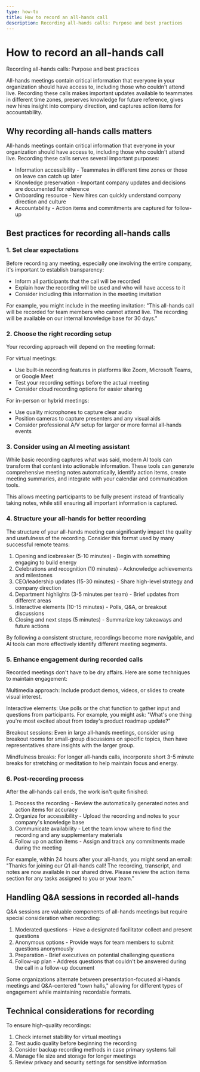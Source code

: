 ```yaml
---
type: how-to
title: How to record an all-hands call
description: Recording all-hands calls: Purpose and best practices
---
```


# How to record an all-hands call

Recording all-hands calls: Purpose and best practices

All-hands meetings contain critical information that everyone in your organization should have access to, including those who couldn't attend live. Recording these calls makes important updates available to teammates in different time zones, preserves knowledge for future reference, gives new hires insight into company direction, and captures action items for accountability.

## Why recording all-hands calls matters

All-hands meetings contain critical information that everyone in your organization should have access to, including those who couldn't attend live. Recording these calls serves several important purposes:

- Information accessibility - Teammates in different time zones or those on leave can catch up later
- Knowledge preservation - Important company updates and decisions are documented for reference
- Onboarding resource - New hires can quickly understand company direction and culture
- Accountability - Action items and commitments are captured for follow-up

## Best practices for recording all-hands calls

### 1. Set clear expectations

Before recording any meeting, especially one involving the entire company, it's important to establish transparency:

- Inform all participants that the call will be recorded
- Explain how the recording will be used and who will have access to it
- Consider including this information in the meeting invitation

For example, you might include in the meeting invitation: "This all-hands call will be recorded for team members who cannot attend live. The recording will be available on our internal knowledge base for 30 days."

### 2. Choose the right recording setup

Your recording approach will depend on the meeting format:

For virtual meetings:
- Use built-in recording features in platforms like Zoom, Microsoft Teams, or Google Meet
- Test your recording settings before the actual meeting
- Consider cloud recording options for easier sharing

For in-person or hybrid meetings:
- Use quality microphones to capture clear audio
- Position cameras to capture presenters and any visual aids
- Consider professional A/V setup for larger or more formal all-hands events

### 3. Consider using an AI meeting assistant

While basic recording captures what was said, modern AI tools can transform that content into actionable information. These tools can generate comprehensive meeting notes automatically, identify action items, create meeting summaries, and integrate with your calendar and communication tools.

This allows meeting participants to be fully present instead of frantically taking notes, while still ensuring all important information is captured.

### 4. Structure your all-hands for better recording

The structure of your all-hands meeting can significantly impact the quality and usefulness of the recording. Consider this format used by many successful remote teams:

1. Opening and icebreaker (5-10 minutes) - Begin with something engaging to build energy
2. Celebrations and recognition (10 minutes) - Acknowledge achievements and milestones
3. CEO/leadership updates (15-30 minutes) - Share high-level strategy and company direction
4. Department highlights (3-5 minutes per team) - Brief updates from different areas
5. Interactive elements (10-15 minutes) - Polls, Q&A, or breakout discussions
6. Closing and next steps (5 minutes) - Summarize key takeaways and future actions

By following a consistent structure, recordings become more navigable, and AI tools can more effectively identify different meeting segments.

### 5. Enhance engagement during recorded calls

Recorded meetings don't have to be dry affairs. Here are some techniques to maintain engagement:

Multimedia approach: Include product demos, videos, or slides to create visual interest.

Interactive elements: Use polls or the chat function to gather input and questions from participants. For example, you might ask: "What's one thing you're most excited about from today's product roadmap update?"

Breakout sessions: Even in large all-hands meetings, consider using breakout rooms for small-group discussions on specific topics, then have representatives share insights with the larger group.

Mindfulness breaks: For longer all-hands calls, incorporate short 3-5 minute breaks for stretching or meditation to help maintain focus and energy.

### 6. Post-recording process

After the all-hands call ends, the work isn't quite finished:

1. Process the recording - Review the automatically generated notes and action items for accuracy
2. Organize for accessibility - Upload the recording and notes to your company's knowledge base
3. Communicate availability - Let the team know where to find the recording and any supplementary materials
4. Follow up on action items - Assign and track any commitments made during the meeting

For example, within 24 hours after your all-hands, you might send an email: "Thanks for joining our Q1 all-hands call! The recording, transcript, and notes are now available in our shared drive. Please review the action items section for any tasks assigned to you or your team."

## Handling Q&A sessions in recorded all-hands

Q&A sessions are valuable components of all-hands meetings but require special consideration when recording:

1. Moderated questions - Have a designated facilitator collect and present questions
2. Anonymous options - Provide ways for team members to submit questions anonymously
3. Preparation - Brief executives on potential challenging questions
4. Follow-up plan - Address questions that couldn't be answered during the call in a follow-up document

Some organizations alternate between presentation-focused all-hands meetings and Q&A-centered "town halls," allowing for different types of engagement while maintaining recordable formats.

## Technical considerations for recording

To ensure high-quality recordings:

1. Check internet stability for virtual meetings
2. Test audio quality before beginning the recording
3. Consider backup recording methods in case primary systems fail
4. Manage file size and storage for longer meetings
5. Review privacy and security settings for sensitive information